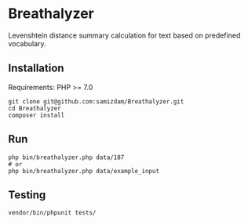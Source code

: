 # Breathalyzer
Levenshtein distance summary calculation for text based on predefined vocabulary. 

## Installation
Requirements: PHP >= 7.0
```
git clone git@github.com:samizdam/Breathalyzer.git
cd Breathalyzer
composer install
```

## Run
```
php bin/breathalyzer.php data/187
# or 
php bin/breathalyzer.php data/example_input
```

## Testing
```
vendor/bin/phpunit tests/
```
